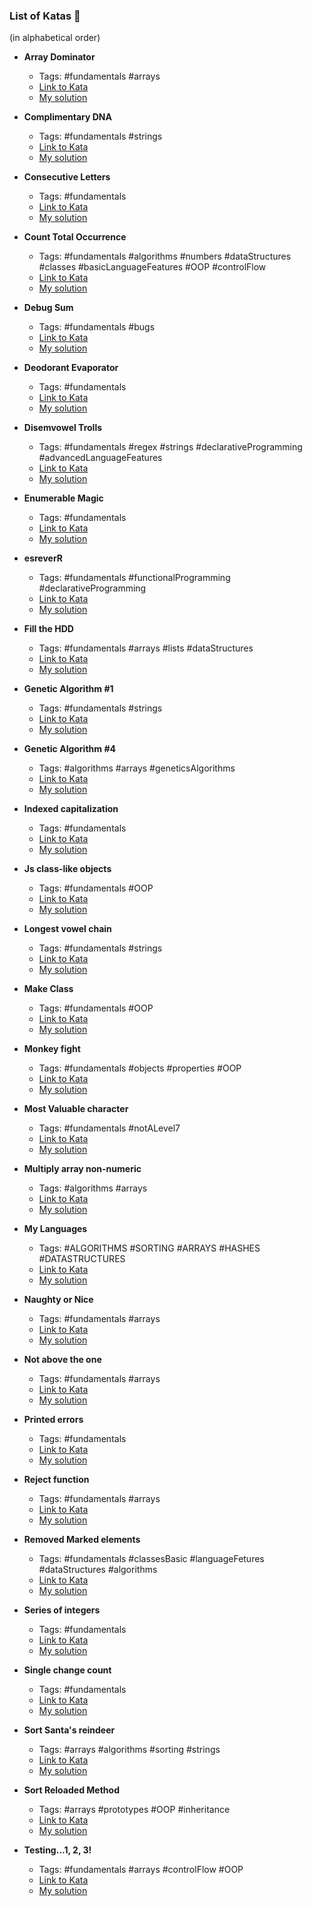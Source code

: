 ### List of Katas 🦄
(in alphabetical order)

- **Array Dominator**
  - Tags: #fundamentals #arrays
  - [Link to Kata](https://www.codewars.com/kata/559e10e2e162b69f750000b4)
  - [My solution](https://github.com/KoolTheba/100_katas_workout/blob/main/katas_level7/array_dominator.js)

- **Complimentary DNA**
  - Tags: #fundamentals #strings
  - [Link to Kata](https://www.codewars.com/kata/554e4a2f232cdd87d9000038/)
  - [My solution](https://github.com/KoolTheba/100_katas_workout/blob/main/katas_level7/complimentary_DNA.js)

- **Consecutive Letters**
  - Tags: #fundamentals
  - [Link to Kata](https://www.codewars.com/kata/5ce6728c939bf80029988b57)
  - [My solution](https://github.com/KoolTheba/100_katas_workout/blob/main/katas_level7/consecutive_letters.js)

- **Count Total Occurrence**
  - Tags: #fundamentals #algorithms #numbers #dataStructures #classes #basicLanguageFeatures #OOP #controlFlow
  - [Link to Kata](https://www.codewars.com/kata/56311e4fdd811616810000ce)
  - [My solution](https://github.com/KoolTheba/100_katas_workout/blob/main/katas_level7/count_total_occurrence.js)

- **Debug Sum**
  - Tags: #fundamentals #bugs
  - [Link to Kata](https://www.codewars.com/kata/563d59dd8e47a5ed220000ba)
  - [My solution](https://github.com/KoolTheba/100_katas_workout/blob/main/katas_level7/debug_sum.js)

- **Deodorant Evaporator**
  - Tags: #fundamentals
  - [Link to Kata](https://www.codewars.com/kata/5506b230a11c0aeab3000c1f)
  - [My solution](https://github.com/KoolTheba/100_katas_workout/blob/main/katas_level7/deodorant_evaporator.js)

- **Disemvowel Trolls**
  - Tags: #fundamentals #regex #strings #declarativeProgramming #advancedLanguageFeatures
  - [Link to Kata](https://www.codewars.com/kata/52fba66badcd10859f00097e)
  - [My solution](https://github.com/KoolTheba/100_katas_workout/blob/main/katas_level7/disemvowel_trolls.js)

- **Enumerable Magic**
  - Tags: #fundamentals
  - [Link to Kata](https://www.codewars.com/kata/54599705cbae2aa60b0011a4/)
  - [My solution](https://github.com/KoolTheba/100_katas_workout/blob/main/katas_level7/enumerable_magic_5.js)

- **esreverR**
  - Tags: #fundamentals #functionalProgramming #declarativeProgramming
  - [Link to Kata](https://www.codewars.com/kata/5413759479ba273f8100003d)
  - [My solution](https://github.com/KoolTheba/100_katas_workout/blob/main/katas_level7/esreveR.js)

- **Fill the HDD**
  - Tags: #fundamentals #arrays #lists #dataStructures
  - [Link to Kata](https://www.codewars.com/kata/5d49c93d089c6e000ff8428c)
  - [My solution](https://github.com/KoolTheba/100_katas_workout/blob/main/katas_level7/fill_the_hdd.js)

- **Genetic Algorithm #1**
  - Tags: #fundamentals #strings
  - [Link to Kata](https://www.codewars.com/kata/567d609f1c16d7369c000008)
  - [My solution](https://github.com/KoolTheba/100_katas_workout/blob/main/katas_level7/gen_algorithm_s%231_generate.js)

- **Genetic Algorithm #4**
  - Tags: #algorithms #arrays #geneticsAlgorithms
  - [Link to Kata](https://www.codewars.com/kata/567b468357ed7411be00004a)
  - [My solution](https://github.com/KoolTheba/100_katas_workout/blob/main/katas_level7/gen_algorithm_s%234_popFitness.js)

- **Indexed capitalization**
  - Tags: #fundamentals
  - [Link to Kata](https://www.codewars.com/kata/59cfc09a86a6fdf6df0000f1)
  - [My solution](https://github.com/KoolTheba/100_katas_workout/blob/main/katas_level7/indexed_capitalization.js)

- **Js class-like objects**
  - Tags: #fundamentals #OOP
  - [Link to Kata](https://www.codewars.com/kata/513e1e47c600c93cef000001)
  - [My solution](https://github.com/KoolTheba/100_katas_workout/blob/main/katas_level7/js_class_like_objects.js)

- **Longest vowel chain**
  - Tags: #fundamentals #strings
  - [Link to Kata](https://www.codewars.com/kata/59c5f4e9d751df43cf000035)
  - [My solution](https://github.com/KoolTheba/100_katas_workout/blob/main/katas_level7/longest_vowel_chain.js)

- **Make Class**
  - Tags: #fundamentals #OOP
  - [Link to Kata](https://www.codewars.com/kata/5d774cfde98179002a7cb3c8)
  - [My solution](https://github.com/KoolTheba/100_katas_workout/blob/main/katas_level7/makeClass.js)

- **Monkey fight**
  - Tags: #fundamentals #objects #properties #OOP
  - [Link to Kata](https://www.codewars.com/kata/570ef4d6127ad17515000b87)
  - [My solution](https://github.com/KoolTheba/100_katas_workout/blob/main/katas_level7/monkey_fight.js)

- **Most Valuable character**
  - Tags: #fundamentals #notALevel7
  - [Link to Kata](https://www.codewars.com/kata/5dd5128f16eced000e4c42ba)
  - [My solution](https://github.com/KoolTheba/100_katas_workout/blob/main/katas_level7/most_valuable_char.js)

- **Multiply array non-numeric**
  - Tags: #algorithms #arrays
  - [Link to Kata](https://www.codewars.com/kata/55ed875819ae85ca8b00005c)
  - [My solution](https://github.com/KoolTheba/100_katas_workout/blob/main/katas_level7/multiply_array_non_numeric.js)

- **My Languages**
  - Tags: #ALGORITHMS #SORTING #ARRAYS #HASHES #DATASTRUCTURES
  - [Link to Kata](https://www.codewars.com/kata/5b16490986b6d336c900007d)
  - [My solution](https://github.com/KoolTheba/100_katas_workout/blob/main/katas_level7/my_languages.js)

- **Naughty or Nice**
  - Tags: #fundamentals #arrays
  - [Link to Kata](https://www.codewars.com/kata/52a6b34e43c2484ac10000cd)
  - [My solution](https://github.com/KoolTheba/100_katas_workout/blob/main/katas_level7/naughty_or_nice.js)

- **Not above the one**
  - Tags: #fundamentals #arrays
  - [Link to Kata](https://www.codewars.com/kata/5b5097324a317afc740000fe)
  - [My solution](https://github.com/KoolTheba/100_katas_workout/blob/main/katas_level7/not_above_the_one.js)

- **Printed errors**
  - Tags: #fundamentals
  - [Link to Kata](https://www.codewars.com/kata/56541980fa08ab47a0000040)
  - [My solution](https://github.com/KoolTheba/100_katas_workout/blob/main/katas_level7/printed_errors.js)

- **Reject function**
  - Tags: #fundamentals #arrays
  - [Link to Kata](https://www.codewars.com/kata/52988f3f7edba9839c00037d)
  - [My solution](https://github.com/KoolTheba/100_katas_workout/blob/main/katas_level7/reject_function.js)

- **Removed Marked elements**
  - Tags: #fundamentals #classesBasic #languageFetures #dataStructures #algorithms
  - [Link to Kata](https://www.codewars.com/kata/563089b9b7be03472d00002b)
  - [My solution](https://github.com/KoolTheba/100_katas_workout/blob/main/katas_level7/removed_marked_elems.js)

- **Series of integers**
  - Tags: #fundamentals
  - [Link to Kata](https://www.codewars.com/kata/5841f680c5c9b092950001ae)
  - [My solution](https://github.com/KoolTheba/100_katas_workout/blob/main/katas_level7/series_of_integers.js)

- **Single change count**
  - Tags: #fundamentals
  - [Link to Kata](https://www.codewars.com/kata/5bbb8887484fcd36fb0020ca)
  - [My solution](https://github.com/KoolTheba/100_katas_workout/blob/main/katas_level7/sing_change_count.js)

- **Sort Santa's reindeer**
  - Tags: #arrays #algorithms #sorting #strings
  - [Link to Kata](https://www.codewars.com/kata/52ab60b122e82a6375000bad)
  - [My solution](https://github.com/KoolTheba/100_katas_workout/blob/main/katas_level7/sort_santas_reindeer.js)

- **Sort Reloaded Method**
  - Tags: #arrays #prototypes #OOP #inheritance
  - [Link to Kata](https://www.codewars.com/kata/5610a8eeb9a84d624b000005)
  - [My solution](https://github.com/KoolTheba/100_katas_workout/blob/main/katas_level7/sortReloadedMethod.js)

- **Testing...1, 2, 3!**
  - Tags: #fundamentals #arrays #controlFlow #OOP
  - [Link to Kata](https://www.codewars.com/kata/54bf85e3d5b56c7a05000cf9)
  - [My solution](https://github.com/KoolTheba/100_katas_workout/blob/main/katas_level7/testing_123.js)